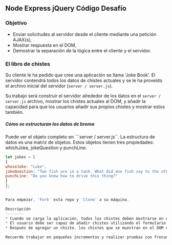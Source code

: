 ## Node Express jQuery Código Desafío

### Objetivo
- Enviar solicitudes al servidor desde el cliente mediante una petición AJAX(s),
- Mostrar respuesta en el DOM,
- Demostrar la separación de la lógica entre el cliente y el servidor.

### El libro de chistes

Su cliente le ha pedido que cree una aplicación se llama 'Joke Book'. El servidor contendrá todos los datos de chistes actuales y se le ha proveído el archivo inicial del servidor (`server / server.js`).

Su trabajo será construir el servidor alrededor de los datos en el `server / server.js` archivo, mostrar los chistes actuales al DOM, y añadir la capacidad para que los usuarios añadir sus propios chistes y mostrar estos también.

##### Cómo se estructuran los datos de broma
Puede ver el objeto completo en ```server / server.js``. La estructura de datos es una matriz de objetos. Estos objetos tienen tres propiedades: whichJoke, jokeQuestion y punchLine.

```JavaScript
let jokes = [
{
whoseJoke: "Luke",
jokeQuestion: "Two fish are in a tank. What did one fish say to the other?",
punchLine: "Do you know how to drive this thing?"
}
];
``

Para empezar, 'Fork' esta repo y 'Clone' a su máquina.

Descripción
--------
* Cuando se carga la aplicación, todos los chistes deben mostrarse en el DOM debajo de las entradas
* El usuario debe ser capaz de añadir chistes utilizando el formulario de entrada
* Después de agregar un chiste, los chistes que se muestran en el DOM deben reflejar los nuevos datos

Recuerde trabajar en pequeños incrementos y realizar pruebas con frecuencia. Si desea llevar las cosas más allá, primero presione el modo básico de trabajo a su github y actualícelo después.
